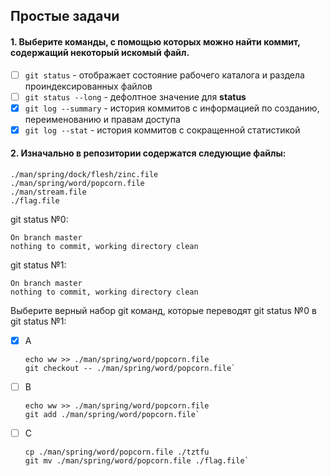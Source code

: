 ## Простые задачи

#### 1. Выберите команды, с помощью которых можно найти коммит, содержащий некоторый искомый файл.

- [ ] `git status` - отображает состояние рабочего каталога и раздела проиндексированных файлов
- [ ] `git status --long` - дефолтное значение для **status**
- [x] `git log --summary` - история коммитов с информацией по созданию, переименованию и правам доступа
- [x] `git log --stat` - история коммитов с сокращенной статистикой

#### 2. Изначально в репозитории содержатся следующие файлы:
```
./man/spring/dock/flesh/zinc.file  
./man/spring/word/popcorn.file  
./man/stream.file  
./flag.file
```

git status №0:  
```
On branch master  
nothing to commit, working directory clean
```

git status №1:
```
On branch master  
nothing to commit, working directory clean
```

Выберите верный набор git команд, которые переводят git status №0 в git status №1:
- [x] A  

      echo ww >> ./man/spring/word/popcorn.file
      git checkout -- ./man/spring/word/popcorn.file`
      
- [ ] B  

      echo ww >> ./man/spring/word/popcorn.file
      git add ./man/spring/word/popcorn.file`
      
- [ ] C  

      cp ./man/spring/word/popcorn.file ./tztfu
      git mv ./man/spring/word/popcorn.file ./flag.file`
      

      